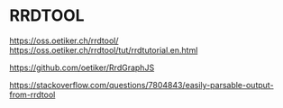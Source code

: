 
# RRDTOOL


https://oss.oetiker.ch/rrdtool/
https://oss.oetiker.ch/rrdtool/tut/rrdtutorial.en.html

https://github.com/oetiker/RrdGraphJS

https://stackoverflow.com/questions/7804843/easily-parsable-output-from-rrdtool